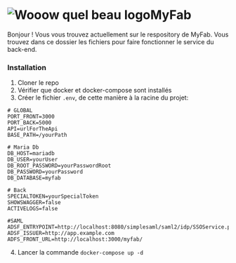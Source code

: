 # ![Wooow quel beau logo](https://www.fablabs.io/media/W1siZiIsIjIwMTcvMTAvMjUvMTMvNDgvMjQvZTQzZDgxMGUtM2ZiMy00MjZjLTlhNzYtOGFlYzg1ZWY1OGNjL0xPR08gREVWSU5DSSBGQUJMQUIucG5nIl0sWyJwIiwidGh1bWIiLCIzMDB4MzAwIl1d/LOGO%20DEVINCI%20FABLAB.png?sha=9ae18eebf0e6ea56)MyFab

Bonjour ! Vous vous trouvez actuellement sur le respository de MyFab. Vous trouvez dans ce dossier les fichiers pour faire fonctionner le service du back-end.

### Installation

1. Cloner le repo
2. Vérifier que docker et docker-compose sont installés
3. Créer le fichier `.env`, de cette manière à la racine du projet:

```
# GLOBAL
PORT_FRONT=3000
PORT_BACK=5000
API=urlForTheApi
BASE_PATH=/yourPath

# Maria Db
DB_HOST=mariadb
DB_USER=yourUser
DB_ROOT_PASSWORD=yourPasswordRoot
DB_PASSWORD=yourPassword
DB_DATABASE=myfab

# Back
SPECIALTOKEN=yourSpecialToken
SHOWSWAGGER=false
ACTIVELOGS=false

#SAML
ADSF_ENTRYPOINT=http://localhost:8080/simplesaml/saml2/idp/SSOService.php
ADSF_ISSUER=http://app.example.com
ADFS_FRONT_URL=http://localhost:3000/myfab/
```

4. Lancer la commande `docker-compose up -d`
